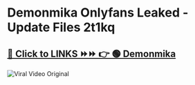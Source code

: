 
 # Demonmika Onlyfans Leaked - Update Files 2t1kq

## <h2><a href="https://clipsfans.com/Demonmika&ref=git">🔗 Click to LINKS ⏩⏩ 👉 🟢 Demonmika </a></h2>

<a href="https://clipsfans.com/Demonmika&ref=git" rel="nofollow" data-target="animated-image.originalLink"><img src="https://i.ibb.co.com/xMMVF88/686577567.gif" alt="Viral Video Original" style="max-width: 100%; display: inline-block;" data-target="animated-image.originalImage"></a>

